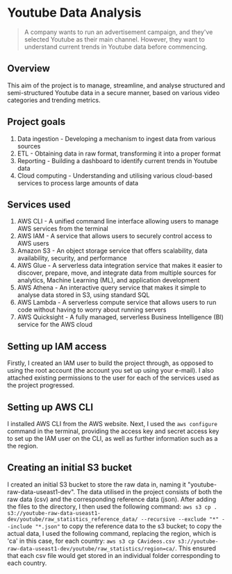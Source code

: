 # Youtube Data Analysis
> A company wants to run an advertisement campaign, and they've selected Youtube as their main channel. However, they want to understand current trends in Youtube data before commencing.

## Overview
This aim of the project is to manage, streamline, and analyse structured and semi-structured Youtube data in a secure manner, based on various video categories and trending metrics.

## Project goals
1. Data ingestion - Developing a mechanism to ingest data from various sources
2. ETL - Obtaining data in raw format, transforming it into a proper format
3. Reporting - Building a dashboard to identify current trends in Youtube data
4. Cloud computing - Understanding and utilising various cloud-based services to process large amounts of data

## Services used
1. AWS CLI - A unified command line interface allowing users to manage AWS services from the terminal
2. AWS IAM - A service that allows users to securely control access to AWS users
3. Amazon S3 - An object storage service that offers scalability, data availability, security, and performance
4. AWS Glue - A serverless data integration service that makes it easier to discover, prepare, move, and integrate data from multiple sources for analytics, Machine Learning (ML), and application development
5. AWS Athena - An interactive query service that makes it simple to analyse data stored in S3, using standard SQL
6. AWS Lambda - A serverless compute service that allows users to run code without having to worry about running servers
7. AWS Quicksight - A fully managed, serverless Business Intelligence (BI) service for the AWS cloud

## Setting up IAM access
Firstly, I created an IAM user to build the project through, as opposed to using the root account (the account you set up using your e-mail). I also attached existing permissions to the user for each of the services used as the project progressed.

## Setting up AWS CLI
I installed AWS CLI from the AWS website. Next, I used the `aws configure` command in the terminal, providing the access key and secret access key to set up the IAM user on the CLI, as well as further information such as a the region.

## Creating an initial S3 bucket
I created an initial S3 bucket to store the raw data in, naming it "youtube-raw-data-useast1-dev". The data utilised in the project consists of both the raw data (csv) and the corresponding reference data (json). After adding the files to the directory, I then used the following command: `aws s3 cp . s3://youtube-raw-data-useast1-dev/youtube/raw_statistics_reference_data/ --recursive --exclude "*" --include "*.json"` to copy the reference data to the s3 bucket; to copy the actual data, I used the following command, replacing the region, which is 'ca' in this case, for each country: `aws s3 cp CAvideos.csv s3://youtube-raw-data-useast1-dev/youtube/raw_statistics/region=ca/`. This ensured that each csv file would get stored in an individual folder corresponding to each country. 

